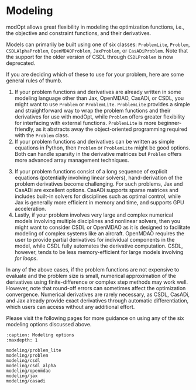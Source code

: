 # Modeling

modOpt allows great flexibility in modeling the optimization functions,
i.e., the objective and constraint functions, and their derivatives.
<!-- There are mainly six different ways in which models can be built. -->
Models can primarily be built using one of six classes: 
`ProblemLite`, `Problem`, `CSDLAlphaProblem`, `OpenMDAOProblem`, 
`JaxProblem`, or `CasADiProblem`.
Note that the support for the older version of CSDL through `CSDLProblem` 
is now deprecated.

If you are deciding which of these to use for your problem, here are some
general rules of thumb.

1. If your problem functions and derivatives are already written in some 
modeling language other than Jax, OpenMDAO, CasADi, or CSDL,
you might want to use `Problem` or `ProblemLite`.
`ProblemLite` provides a simple and straightforward way to wrap 
the problem functions and their derivatives for use with modOpt,
while `Problem` offers greater flexibility for interfacing with external functions.
`ProblemLite` is more beginner-friendly, as it abstracts away the
object-oriented programming required with the `Problem` class.
2. If your problem functions and derivatives can be written as simple equations
in Python, then `Problem` or `ProblemLite` might be good options.
Both can handle sparsity in the derivative matrices but `Problem` offers
more advanced array management techniques.
<!-- and the problem size (number of variables and constraints) is not too large 
to benefit from sparse matrix formats -->
<!-- However, if the problem can benefit from sparsity in the  -->
3. If your problem functions consist of a long sequence of explicit equations
(potentially involving linear solvers), hand-derivation of 
the problem derivatives become challenging.
For such problems, Jax and CasADi are excellent options.
CasADi supports sparse matrices and includes built-in solvers for disciplines 
such as optimal control, while Jax is generally more efficient
in memory and time, and supports GPU acceleration.
4. Lastly, if your problem involves very large and complex numerical models
involving multiple disciplines and nonlinear solvers, then you might want to
consider CSDL or OpenMDAO as it is designed to facilitate modeling of 
complex systems like an aircraft.
OpenMDAO requires the user to provide partial derivatives for individual components
in the model, while CSDL fully automates the derivative computation.
CSDL, however, tends to be less memory-efficient for large models involving *for loops*.

In any of the above cases, if the problem functions are not 
expensive to evaluate and the problem size is small,
numerical approximation of the derivatives using finite-difference 
or complex step methods may work well.
However, note that round-off errors can sometimes affect the optimization
convergence.
Numerical derivatives are rarely necessary, as CSDL, CasADi, and Jax already provide exact derivatives
through automatic differentiation, which users can access without any additional
effort.

Please visit the following pages for more guidance on using any
of the six modeling options discussed above.

```{toctree}
:caption: Modeling options
:maxdepth: 1

modeling/problem_lite
modeling/problem
modeling/csdl
modeling/csdl_alpha
modeling/openmdao
modeling/jax
modeling/casadi
```